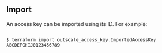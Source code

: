 ## Import

An access key can be imported using its ID. For example:

```console

$ terraform import outscale_access_key.ImportedAccessKey ABCDEFGHIJ0123456789

```